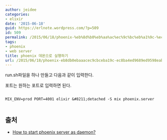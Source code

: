 ```yaml
---
author: jeidee
categories:
- elixir
date: '2015-06-18'
guid: https://erlnote.wordpress.com/?p=509
id: 509
permalink: /2015/06/18/phoenix-%eb%8d%b0%eb%aa%ac%ec%9c%bc%eb%a1%9c-%ec%8b%a4%ed%96%89%ed%95%98%ea%b8%b0/
tags:
- phoenix
- web server
title: phoenix 데몬으로 실행하기
url: /2015/06/18/phoenix-eb8db0ebaaacec9cbceba19c-ec8ba4ed9689ed9598eab8b0
---
```


run.sh파일을 하나 만들고 다음과 같이 입력한다.
  
포트는 원하는 포트로 입력하면 된다.

```
  
MIX_ENV=prod PORT=4001 elixir &#8211;detached -S mix phoenix.server
  
```

## 출처

  * [How to start phoenix server as daemon?](http://stackoverflow.com/questions/30061044/how-to-start-phoenix-server-as-daemon)